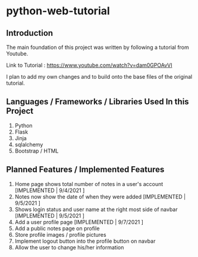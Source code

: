 # python-web-tutorial

## Introduction
The main foundation of this project was written by following a tutorial from Youtube. 

Link to Tutorial : https://www.youtube.com/watch?v=dam0GPOAvVI

I plan to add my own changes and to build onto the base files of the original tutorial.

## Languages / Frameworks / Libraries Used In this Project
1. Python
2. Flask 
3. Jinja
4. sqlalchemy
5. Bootstrap / HTML

## Planned Features / Implemented Features
1. Home page shows total number of notes in a user's account [IMPLEMENTED | 9/4/2021 ]
2. Notes now show the date of when they were added [IMPLEMENTED | 9/5/2021 ]
3. Shows login status and user name at the right most side of navbar [IMPLEMENTED | 9/5/2021 ]
4. Add a user profile page [IMPLEMENTED | 9/7/2021 ]
5. Add a public notes page on profile 
6. Store profile images / profile pictures
7. Implement logout button into the profile button on navbar 
8. Allow the user to change his/her information

